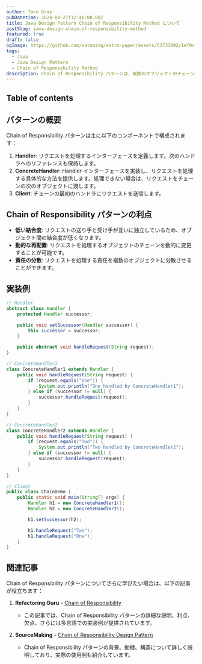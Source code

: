 ```yaml
---
author: Taro Gray
pubDatetime: 2024-04-27T12:46:00.00Z
title: Java Design Pattern Chain of Responsibility Method について
postSlug: java-design-chain-of-responsibility-method
featured: true
draft: false
ogImage: https://github.com/satnaing/astro-paper/assets/53733092/1ef0cf03-8137-4d67-ac81-84a032119e3a
tags:
  - Java
  - Java Design Pattern
  - Chain of Responsibility Method
description: Chain of Responsibility パターンは、複数のオブジェクトのチェーンを通じてリクエストを処理する方法を提供するデザインパターンです。このパターンは、リクエストを処理できる最初のオブジェクトがそれを受け取り、処理します。この方法は、コマンドオブジェクトを一連の処理ユニットに順次渡すことにより、オブジェクト間の結合を減少させることができます。
---
```


## Table of contents

## パターンの概要

Chain of Responsibility パターンは主に以下のコンポーネントで構成されます：

1. **Handler**: リクエストを処理するインターフェースを定義します。次のハンドラへのリファレンスも保持します。
2. **ConcreteHandler**: Handler インターフェースを実装し、リクエストを処理する具体的な方法を提供します。処理できない場合は、リクエストをチェーンの次のオブジェクトに渡します。
3. **Client**: チェーンの最初のハンドラにリクエストを送信します。

## Chain of Responsibility パターンの利点

- **低い結合度**: リクエストの送り手と受け手が互いに独立しているため、オブジェクト間の結合度が低くなります。
- **動的な再配置**: リクエストを処理するオブジェクトのチェーンを動的に変更することが可能です。
- **責任の分散**: リクエストを処理する責任を複数のオブジェクトに分散させることができます。

## 実装例

```java
// Handler
abstract class Handler {
    protected Handler successor;

    public void setSuccessor(Handler successor) {
        this.successor = successor;
    }

    public abstract void handleRequest(String request);
}

// ConcreteHandler1
class ConcreteHandler1 extends Handler {
    public void handleRequest(String request) {
        if (request.equals("One")) {
            System.out.println("One handled by ConcreteHandler1");
        } else if (successor != null) {
            successor.handleRequest(request);
        }
    }
}

// ConcreteHandler2
class ConcreteHandler2 extends Handler {
    public void handleRequest(String request) {
        if (request.equals("Two")) {
            System.out.println("Two handled by ConcreteHandler2");
        } else if (successor != null) {
            successor.handleRequest(request);
        }
    }
}

// Client
public class ChainDemo {
    public static void main(String[] args) {
        Handler h1 = new ConcreteHandler1();
        Handler h2 = new ConcreteHandler2();

        h1.setSuccessor(h2);

        h1.handleRequest("Two");
        h1.handleRequest("One");
    }
}
```

## 関連記事

Chain of Responsibility パターンについてさらに学びたい場合は、以下の記事が役立ちます：

1. **Refactoring Guru** - [Chain of Responsibility](https://refactoring.guru/design-patterns/chain-of-responsibility)

   - この記事では、Chain of Responsibility パターンの詳細な説明、利点、欠点、さらには多言語での実装例が提供されています。

2. **SourceMaking** - [Chain of Responsibility Design Pattern](https://sourcemaking.com/design_patterns/chain_of_responsibility)
   - Chain of Responsibility パターンの背景、動機、構造について詳しく説明しており、実際の使用例も紹介しています。
